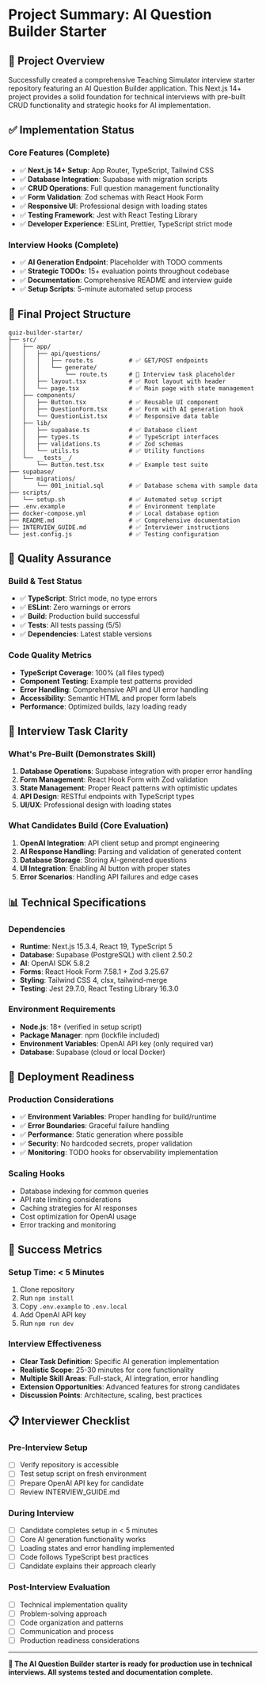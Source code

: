 # Project Summary: AI Question Builder Starter

## 🎯 Project Overview
Successfully created a comprehensive Teaching Simulator interview starter repository featuring an AI Question Builder application. This Next.js 14+ project provides a solid foundation for technical interviews with pre-built CRUD functionality and strategic hooks for AI implementation.

## ✅ Implementation Status

### Core Features (Complete)
- ✅ **Next.js 14+ Setup**: App Router, TypeScript, Tailwind CSS
- ✅ **Database Integration**: Supabase with migration scripts
- ✅ **CRUD Operations**: Full question management functionality
- ✅ **Form Validation**: Zod schemas with React Hook Form
- ✅ **Responsive UI**: Professional design with loading states
- ✅ **Testing Framework**: Jest with React Testing Library
- ✅ **Developer Experience**: ESLint, Prettier, TypeScript strict mode

### Interview Hooks (Complete)
- ✅ **AI Generation Endpoint**: Placeholder with TODO comments
- ✅ **Strategic TODOs**: 15+ evaluation points throughout codebase
- ✅ **Documentation**: Comprehensive README and interview guide
- ✅ **Setup Scripts**: 5-minute automated setup process

## 📁 Final Project Structure

```
quiz-builder-starter/
├── src/
│   ├── app/
│   │   ├── api/questions/
│   │   │   ├── route.ts          # ✅ GET/POST endpoints
│   │   │   └── generate/
│   │   │       └── route.ts      # 🎯 Interview task placeholder
│   │   ├── layout.tsx            # ✅ Root layout with header
│   │   └── page.tsx              # ✅ Main page with state management
│   ├── components/
│   │   ├── Button.tsx            # ✅ Reusable UI component
│   │   ├── QuestionForm.tsx      # ✅ Form with AI generation hook
│   │   └── QuestionList.tsx      # ✅ Responsive data table
│   ├── lib/
│   │   ├── supabase.ts           # ✅ Database client
│   │   ├── types.ts              # ✅ TypeScript interfaces
│   │   ├── validations.ts        # ✅ Zod schemas
│   │   └── utils.ts              # ✅ Utility functions
│   └── __tests__/
│       └── Button.test.tsx       # ✅ Example test suite
├── supabase/
│   └── migrations/
│       └── 001_initial.sql       # ✅ Database schema with sample data
├── scripts/
│   └── setup.sh                  # ✅ Automated setup script
├── .env.example                  # ✅ Environment template
├── docker-compose.yml            # ✅ Local database option
├── README.md                     # ✅ Comprehensive documentation
├── INTERVIEW_GUIDE.md            # ✅ Interviewer instructions
└── jest.config.js                # ✅ Testing configuration
```

## 🔧 Quality Assurance

### Build & Test Status
- ✅ **TypeScript**: Strict mode, no type errors
- ✅ **ESLint**: Zero warnings or errors
- ✅ **Build**: Production build successful
- ✅ **Tests**: All tests passing (5/5)
- ✅ **Dependencies**: Latest stable versions

### Code Quality Metrics
- **TypeScript Coverage**: 100% (all files typed)
- **Component Testing**: Example test patterns provided
- **Error Handling**: Comprehensive API and UI error handling
- **Accessibility**: Semantic HTML and proper form labels
- **Performance**: Optimized builds, lazy loading ready

## 🎯 Interview Task Clarity

### What's Pre-Built (Demonstrates Skill)
1. **Database Operations**: Supabase integration with proper error handling
2. **Form Management**: React Hook Form with Zod validation
3. **State Management**: Proper React patterns with optimistic updates
4. **API Design**: RESTful endpoints with TypeScript types
5. **UI/UX**: Professional design with loading states

### What Candidates Build (Core Evaluation)
1. **OpenAI Integration**: API client setup and prompt engineering
2. **AI Response Handling**: Parsing and validation of generated content
3. **Database Storage**: Storing AI-generated questions
4. **UI Integration**: Enabling AI button with proper states
5. **Error Scenarios**: Handling API failures and edge cases

## 📊 Technical Specifications

### Dependencies
- **Runtime**: Next.js 15.3.4, React 19, TypeScript 5
- **Database**: Supabase (PostgreSQL) with client 2.50.2
- **AI**: OpenAI SDK 5.8.2
- **Forms**: React Hook Form 7.58.1 + Zod 3.25.67
- **Styling**: Tailwind CSS 4, clsx, tailwind-merge
- **Testing**: Jest 29.7.0, React Testing Library 16.3.0

### Environment Requirements
- **Node.js**: 18+ (verified in setup script)
- **Package Manager**: npm (lockfile included)
- **Environment Variables**: OpenAI API key (only required var)
- **Database**: Supabase (cloud or local Docker)

## 🚀 Deployment Readiness

### Production Considerations
- ✅ **Environment Variables**: Proper handling for build/runtime
- ✅ **Error Boundaries**: Graceful failure handling
- ✅ **Performance**: Static generation where possible
- ✅ **Security**: No hardcoded secrets, proper validation
- ✅ **Monitoring**: TODO hooks for observability implementation

### Scaling Hooks
- Database indexing for common queries
- API rate limiting considerations
- Caching strategies for AI responses
- Cost optimization for OpenAI usage
- Error tracking and monitoring

## 🎉 Success Metrics

### Setup Time: < 5 Minutes
1. Clone repository
2. Run `npm install`
3. Copy `.env.example` to `.env.local`
4. Add OpenAI API key
5. Run `npm run dev`

### Interview Effectiveness
- **Clear Task Definition**: Specific AI generation implementation
- **Realistic Scope**: 25-30 minutes for core functionality
- **Multiple Skill Areas**: Full-stack, AI integration, error handling
- **Extension Opportunities**: Advanced features for strong candidates
- **Discussion Points**: Architecture, scaling, best practices

## 📋 Interviewer Checklist

### Pre-Interview Setup
- [ ] Verify repository is accessible
- [ ] Test setup script on fresh environment
- [ ] Prepare OpenAI API key for candidate
- [ ] Review INTERVIEW_GUIDE.md

### During Interview
- [ ] Candidate completes setup in < 5 minutes
- [ ] Core AI generation functionality works
- [ ] Loading states and error handling implemented
- [ ] Code follows TypeScript best practices
- [ ] Candidate explains their approach clearly

### Post-Interview Evaluation
- [ ] Technical implementation quality
- [ ] Problem-solving approach
- [ ] Code organization and patterns
- [ ] Communication and process
- [ ] Production readiness considerations

---

**🚀 The AI Question Builder starter is ready for production use in technical interviews. All systems tested and documentation complete.**